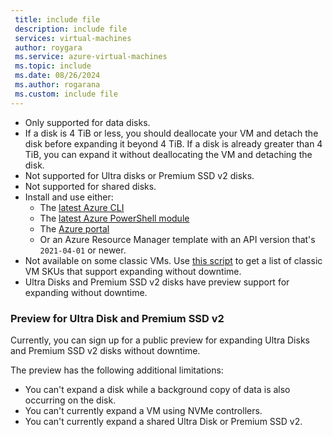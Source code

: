 ```yaml
---
 title: include file
 description: include file
 services: virtual-machines
 author: roygara
 ms.service: azure-virtual-machines
 ms.topic: include
 ms.date: 08/26/2024
 ms.author: rogarana
 ms.custom: include file
---    
```

- Only supported for data disks.
- If a disk is 4 TiB or less, you should deallocate your VM and detach the disk before expanding it beyond 4 TiB. If a disk is already greater than 4 TiB, you can expand it without deallocating the VM and detaching the disk.
- Not supported for Ultra disks or Premium SSD v2 disks.
- Not supported for shared disks.
- Install and use either:
    - The [latest Azure CLI](/cli/azure/install-azure-cli)
    - The [latest Azure PowerShell module](/powershell/azure/install-azure-powershell)
    - The [Azure portal](https://portal.azure.com/)
    - Or an Azure Resource Manager template with an API version that's `2021-04-01` or newer.
- Not available on some classic VMs. Use [this script](#expanding-without-downtime-classic-vm-sku-support) to get a list of classic VM SKUs that support expanding without downtime.
- Ultra Disks and Premium SSD v2 disks have preview support for expanding without downtime.

### Preview for Ultra Disk and Premium SSD v2

Currently, you can sign up for a public preview for expanding Ultra Disks and Premium SSD v2 disks without downtime.

The preview has the following additional limitations:
- You can't expand a disk while a background copy of data is also occurring on the disk.
- You can't currently expand a VM using NVMe controllers.
- You can't currently expand a shared Ultra Disk or Premium SSD v2.